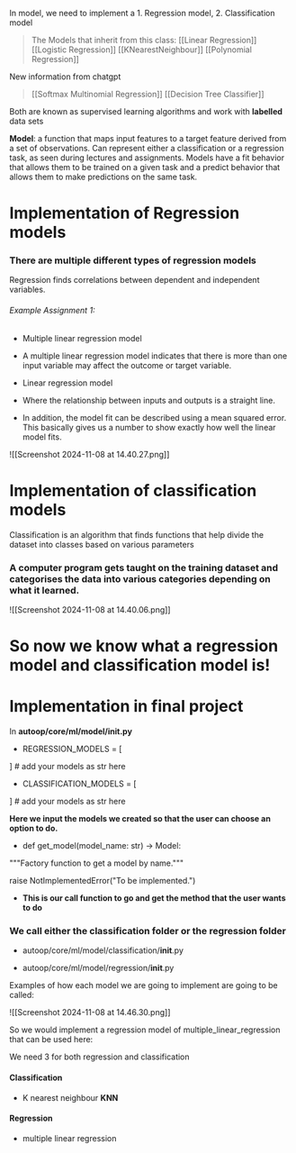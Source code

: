 In model, we need to implement a 1. Regression model, 2. Classification model
> The Models that inherit from this class:
> [[Linear Regression]]
> [[Logistic Regression]]
> [[KNearestNeighbour]]
> [[Polynomial Regression]]

New information from chatgpt
> [[Softmax Multinomial Regression]]
> [[Decision Tree Classifier]]
> 

Both are known as supervised learning algorithms and work with **labelled** data sets

  

**Model**: a function that maps input features to a target feature derived from a set of observations. Can represent either a classification or a regression task, as seen during lectures and assignments. Models have a fit behavior that allows them to be trained on a given task and a predict behavior that allows them to make predictions on the same task.

  

# Implementation of Regression models

### There are multiple different types of regression models 

Regression finds correlations between dependent and independent variables.

###### Example Assignment 1:

- Multiple linear regression model

- A multiple linear regression model indicates that there is more than one input variable may affect the outcome or target variable.

- Linear regression model 

- Where the relationship between inputs and outputs is a straight line.

- In addition, the model fit can be described using a mean squared error. This basically gives us a number to show exactly how well the linear model fits.

![[Screenshot 2024-11-08 at 14.40.27.png]]

  

# Implementation of classification models

Classification is an algorithm that finds functions that help divide the dataset into classes based on various parameters

### A computer program gets taught on the training dataset and categorises the data into various categories depending on what it learned.

  

![[Screenshot 2024-11-08 at 14.40.06.png]]

  

  

# So now we know what a regression model and classification model is!

  

# Implementation in final project

In **autoop/core/ml/model/__init__.py** 

- REGRESSION_MODELS = [

] # add your models as str here

  

- CLASSIFICATION_MODELS = [

] # add your models as str here

  

**Here we input the models we created so that the user can choose an option to do.**

  

- def get_model(model_name: str) -> Model:

"""Factory function to get a model by name."""

raise NotImplementedError("To be implemented.")

  

- **This is our call function to go and get the method that the user wants to do** 

  

### We call either the classification folder or the regression folder

- autoop/core/ml/model/classification/__init__.py

- autoop/core/ml/model/regression/__init__.py

  

Examples of how each model we are going to implement are going to be called: 

![[Screenshot 2024-11-08 at 14.46.30.png]]

  

So we would implement a regression model of multiple_linear_regression that can be used here:

We need 3 for both regression and classification

  

#### Classification 

- K nearest neighbour **KNN**

  

  

#### Regression 

- multiple linear regression